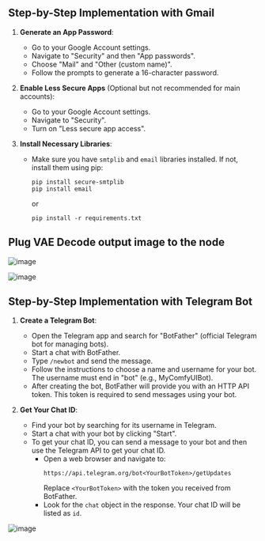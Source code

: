 ## Step-by-Step Implementation with Gmail

1. **Generate an App Password**:
   - Go to your Google Account settings.
   - Navigate to "Security" and then "App passwords".
   - Choose "Mail" and "Other (custom name)".
   - Follow the prompts to generate a 16-character password.

2. **Enable Less Secure Apps** (Optional but not recommended for main accounts):
   - Go to your Google Account settings.
   - Navigate to "Security".
   - Turn on "Less secure app access".

3. **Install Necessary Libraries**:
   - Make sure you have `smtplib` and `email` libraries installed. If not, install them using pip:
     ```
     pip install secure-smtplib
     pip install email
     ```
     or
     ```
     pip install -r requirements.txt
     ```

## Plug VAE Decode output image to the node

![image](https://github.com/seghier/ComfyUI_Email_Notification/assets/6026588/c0495771-2b04-475a-a7a5-8817531d6706)


![image](https://github.com/seghier/ComfyUI_Email_Notification/assets/6026588/8fc11211-74cd-4599-a5ad-11560c11b787)


## Step-by-Step Implementation with Telegram Bot

1. **Create a Telegram Bot**:
   - Open the Telegram app and search for "BotFather" (official Telegram bot for managing bots).
   - Start a chat with BotFather.
   - Type `/newbot` and send the message.
   - Follow the instructions to choose a name and username for your bot. The username must end in "bot" (e.g., MyComfyUIBot).
   - After creating the bot, BotFather will provide you with an HTTP API token. This token is required to send messages using your bot.

2. **Get Your Chat ID**:
   - Find your bot by searching for its username in Telegram.
   - Start a chat with your bot by clicking "Start".
   - To get your chat ID, you can send a message to your bot and then use the Telegram API to get your chat ID.
     - Open a web browser and navigate to:
       ```
       https://api.telegram.org/bot<YourBotToken>/getUpdates
       ```
       Replace `<YourBotToken>` with the token you received from BotFather.
     - Look for the `chat` object in the response. Your chat ID will be listed as `id`.

![image](https://github.com/seghier/ComfyUI_Email_Notification/assets/6026588/eee81ab1-4048-4bfc-8638-3216026b918a)
